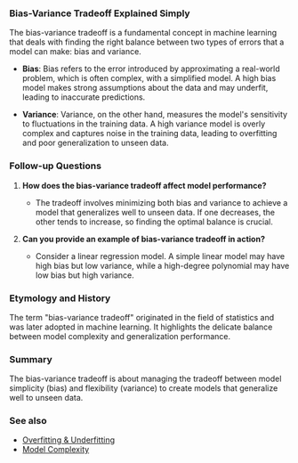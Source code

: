 ### Bias-Variance Tradeoff Explained Simply

The bias-variance tradeoff is a fundamental concept in machine learning that deals with finding the right balance between two types of errors that a model can make: bias and variance.

- **Bias**: Bias refers to the error introduced by approximating a real-world problem, which is often complex, with a simplified model. A high bias model makes strong assumptions about the data and may underfit, leading to inaccurate predictions.

- **Variance**: Variance, on the other hand, measures the model's sensitivity to fluctuations in the training data. A high variance model is overly complex and captures noise in the training data, leading to overfitting and poor generalization to unseen data.

### Follow-up Questions

1. **How does the bias-variance tradeoff affect model performance?**
   - The tradeoff involves minimizing both bias and variance to achieve a model that generalizes well to unseen data. If one decreases, the other tends to increase, so finding the optimal balance is crucial.

2. **Can you provide an example of bias-variance tradeoff in action?**
   - Consider a linear regression model. A simple linear model may have high bias but low variance, while a high-degree polynomial may have low bias but high variance.

### Etymology and History

The term "bias-variance tradeoff" originated in the field of statistics and was later adopted in machine learning. It highlights the delicate balance between model complexity and generalization performance.

### Summary

The bias-variance tradeoff is about managing the tradeoff between model simplicity (bias) and flexibility (variance) to create models that generalize well to unseen data.

### See also

- [Overfitting & Underfitting](?concept=overfitting+underfitting&specialist_role=machine+learning+specialist&target_audience=software+engineer)
- [Model Complexity](?concept=model+complexity&specialist_role=machine+learning+specialist&target_audience=software+engineer)